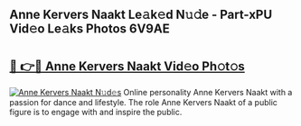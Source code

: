 ## Anne Kervers Naakt Le𝚊k𝚎d N𝚞𝚍e - Part-xPU Vid𝚎o Le𝚊ks Photos 6V9AE

# <h2><a href="http://fb9qt5.evod.top/?m=Anne+Kervers+Naakt">🔗 👉🔴 Anne Kervers Naakt Vid𝚎o Ph𝚘t𝚘s</a></h2>

[![Anne Kervers Naakt N𝚞d𝚎s](https://i.imgur.com/8V9OHl7.gif)](http://fb9qt5.evod.top/?m=Anne+Kervers+Naakt)
Online personality Anne Kervers Naakt with a passion for dance and lifestyle. The role Anne Kervers Naakt of a public figure is to engage with and inspire the public. 
